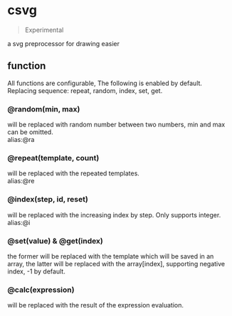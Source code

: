 # csvg

> Experimental  

a svg preprocessor for drawing easier

## function

All functions are configurable, The following is enabled by default. Replacing sequence: repeat, random, index, set, get.

### @random(min, max)

will be replaced with random number between two numbers, min and max can be omitted.  
alias:@ra

### @repeat(template, count)

will be replaced with the repeated templates.  
alias:@re

### @index(step, id, reset)

will be replaced with the increasing index by step. Only supports integer.    
alias:@i

### @set(value) & @get(index)

the former will be replaced with the template which will be saved in an array, the latter will be replaced with the array[index], supporting negative index, -1 by default.

### @calc(expression)

will be replaced with the result of the expression evaluation.